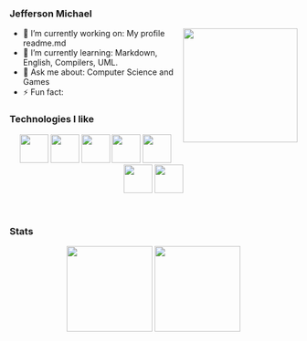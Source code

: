 
### Jefferson Michael
<p>
<img align="right" width="200" src="https://spotify-github-profile.vercel.app/api/view?uid=jeffersonjpr&cover_image=true">


- 🔭 I’m currently working on: My profile readme.md
- 🌱 I’m currently learning: Markdown, English, Compilers, UML.
- 💬 Ask me about: Computer Science and Games
- ⚡ Fun fact:
</p>

### Technologies I like
<p align="center">
<img src="https://www.archlinux.org/logos/archlinux-icon-crystal-64.svg" width="50px" height="50px"/>
<img src="https://devicon.dev/devicon.git/icons/java/java-original.svg" width="50px" height="50px"/>
<img src="https://devicon.dev/devicon.git/icons/c/c-original.svg" width="50px" height="50px"/>
<img src="https://devicon.dev/devicon.git/icons/python/python-original.svg" width="50px" height="50px"/>
<img src="https://devicon.dev/devicon.git/icons/cplusplus/cplusplus-original.svg" width="50px" height="50px"/>
<img src="https://devicon.dev/devicon.git/icons/atom/atom-original.svg" width="50px" height="50px"/>
<img src="https://devicon.dev/devicon.git/icons/github/github-original.svg" width="50px" height="50px"/>

</p>
<br>

### Stats

<p align="center">
<img src="https://github-readme-stats.vercel.app/api/top-langs/?username=jeffersonjpr&layout=compact&langs_count=8&theme=chartreuse-dark" height="150px"/>
<img src="https://github-readme-stats.vercel.app/api?username=jeffersonjpr&theme=chartreuse-dark" height="150px"/>
</p>

[jeffersonjpr]: https://github.com/jeffersonjpr


<!--
**jeffersonjpr/jeffersonjpr** is a ✨ _special_ ✨ repository because its `README.md` (this file) appears on your GitHub profile.

Here are some ideas to get you started:

- 🔭 I’m currently working on ...
- 🌱 I’m currently learning ...
- 👯 I’m looking to collaborate on ...
- 🤔 I’m looking for help with ...
- 💬 Ask me about ...
- 📫 How to reach me: ...
- 😄 Pronouns: ...
- ⚡ Fun fact: ...

<p align="center">
    <img src="https://spotify-github-profile.vercel.app/api/view?uid=jeffersonjpr&cover_image=true"/>
</p>

wakatime
-->

